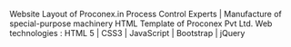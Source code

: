 Website Layout of Proconex.in
Process Control Experts | Manufacture of special-purpose machinery
HTML Template of Proconex Pvt Ltd.
Web technologies : HTML 5 | CSS3 | JavaScript | Bootstrap | jQuery

